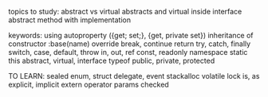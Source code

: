 topics to study:
abstract vs virtual
abstracts and virtual inside interface
abstract method with implementation

keywords:
using
autoproperty ({get; set;}, {get, private set})
inheritance of constructor :base(name)
override
break, continue
return
try, catch, finally
switch, case, default, throw
in, out, ref
const, readonly
namespace
static
this
abstract, virtual, interface
typeof
public, private, protected

TO LEARN:
sealed
enum,
struct
delegate, event
stackalloc
volatile
lock
is, as
explicit, implicit
extern
operator
params
checked
